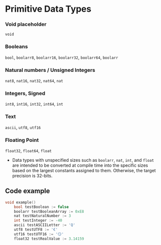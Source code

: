 # Primitive Data Types

### Void placeholder
`void`

### Booleans
`bool`, `boolarr8`, `boolarr16`, `boolarr32`, `boolarr64`, `boolarr`

### Natural numbers / Unsigned Integers
`nat8`, `nat16`, `nat32`, `nat64`, `nat`

### Integers, Signed
`int8`, `int16`, `int32`, `int64`, `int`

### Text
`ascii`, `utf8`, `utf16`

### Floating Point
`float32`, `float64`, `float`

* Data types with unspecified sizes such as `boolarr`, `nat`, `int`, and `float` are intended to be converted at compile time into the specific sizes based on the largest constants assigned to them. Otherwise, the target precision is 32-bits.

## Code example
```cpp
void example()
	bool testBoolean := false
	boolarr testBooleanArray := 0xE8
	nat testNaturalNumber := 3
	int testInteger := -40
	ascii testASCIILetter := 'Q'
	utf8 testUTF8 := '€'
	utf16 testUTF16 := '😏'
	float32 testRealValue := 3.14159
```
